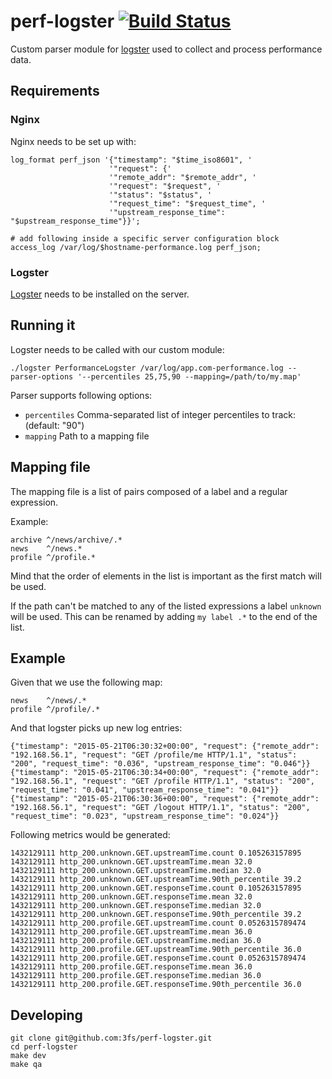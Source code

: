 # perf-logster [![Build Status](https://travis-ci.org/3fs/perf-logster.svg?branch=master)](https://travis-ci.org/3fs/perf-logster)

Custom parser module for [logster](https://github.com/etsy/logster) used to collect and process performance data.

## Requirements

### Nginx

Nginx needs to be set up with:

```
log_format perf_json '{"timestamp": "$time_iso8601", '
                      '"request": {'
                      '"remote_addr": "$remote_addr", '
                      '"request": "$request", '
                      '"status": "$status", '
                      '"request_time": "$request_time", '
                      '"upstream_response_time": "$upstream_response_time"}}';

# add following inside a specific server configuration block
access_log /var/log/$hostname-performance.log perf_json;
```

### Logster

[Logster](https://github.com/etsy/logster) needs to be installed on the server.

## Running it

Logster needs to be called with our custom module:

```
./logster PerformanceLogster /var/log/app.com-performance.log --parser-options '--percentiles 25,75,90 --mapping=/path/to/my.map'
```

Parser supports following options:

- `percentiles` Comma-separated list of integer percentiles to track: (default: "90")
- `mapping` Path to a mapping file

## Mapping file

The mapping file is a list of pairs composed of a label and a regular expression.

Example:

```
archive ^/news/archive/.*
news    ^/news.*
profile ^/profile.*
```

Mind that the order of elements in the list is important as the first match will be used.

If the path can't be matched to any of the listed expressions a label `unknown` will be used. This can be renamed by adding `my label .*` to the end of the list.

## Example

Given that we use the following map:

```
news    ^/news/.*
profile ^/profile/.*
```

And that logster picks up new log entries:

```
{"timestamp": "2015-05-21T06:30:32+00:00", "request": {"remote_addr": "192.168.56.1", "request": "GET /profile/me HTTP/1.1", "status": "200", "request_time": "0.036", "upstream_response_time": "0.046"}}
{"timestamp": "2015-05-21T06:30:34+00:00", "request": {"remote_addr": "192.168.56.1", "request": "GET /profile HTTP/1.1", "status": "200", "request_time": "0.041", "upstream_response_time": "0.041"}}
{"timestamp": "2015-05-21T06:30:36+00:00", "request": {"remote_addr": "192.168.56.1", "request": "GET /logout HTTP/1.1", "status": "200", "request_time": "0.023", "upstream_response_time": "0.024"}}
```

Following metrics would be generated:

```
1432129111 http_200.unknown.GET.upstreamTime.count 0.105263157895
1432129111 http_200.unknown.GET.upstreamTime.mean 32.0
1432129111 http_200.unknown.GET.upstreamTime.median 32.0
1432129111 http_200.unknown.GET.upstreamTime.90th_percentile 39.2
1432129111 http_200.unknown.GET.responseTime.count 0.105263157895
1432129111 http_200.unknown.GET.responseTime.mean 32.0
1432129111 http_200.unknown.GET.responseTime.median 32.0
1432129111 http_200.unknown.GET.responseTime.90th_percentile 39.2
1432129111 http_200.profile.GET.upstreamTime.count 0.0526315789474
1432129111 http_200.profile.GET.upstreamTime.mean 36.0
1432129111 http_200.profile.GET.upstreamTime.median 36.0
1432129111 http_200.profile.GET.upstreamTime.90th_percentile 36.0
1432129111 http_200.profile.GET.responseTime.count 0.0526315789474
1432129111 http_200.profile.GET.responseTime.mean 36.0
1432129111 http_200.profile.GET.responseTime.median 36.0
1432129111 http_200.profile.GET.responseTime.90th_percentile 36.0
```

## Developing

```
git clone git@github.com:3fs/perf-logster.git
cd perf-logster
make dev
make qa
```

